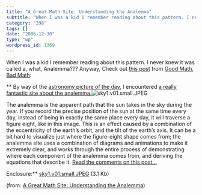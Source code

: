 ```yaml
---
title: "A Great Math Site: Understanding the Analemma"
subtitle: "When I was a kid I remember reading about this pattern. I never knew it"
category: "298"
tags: []
date: "2006-12-30"
type: "wp"
wordpress_id: 1369
---
```

When I was a kid I remember reading about this pattern. I never knew it 
 was called a, what, Analemma??? Anyway, Check out [this 
 post](http://scienceblogs.com/goodmath/2006/12/a_great_math_site_understandin.php) from [Good Math, Bad 
 Math](http://scienceblogs.com/goodmath/):

**
By way of the [astronomy 
 picture of the day](http://antwrp.gsfc.nasa.gov/apod/astropix.html), I encountered [a 
 really fantastic site about the analemma.](http://www.analemma.com/Pages/framesPage.html)![sky1.v01.small.JPEG](https://i0.wp.com/scienceblogs.com/goodmath/upload/2006/12/sky1.v01.small.JPEG?resize=189%2C231)

 The analemma is the apparent path that the sun takes in the sky during 
 the year. If you record the precise position of the sun at the same 
 time every day, instead of being in exactly the same place every day, 
 it will traverse a figure eight, like in this image. This is an effect 
 caused by a combination of the eccentricity of the earth’s orbit, and 
 the tilt of the earth’s axis. It can be a bit hard to visualize just 
 where the figure-eight shape comes from; the analemma site uses a 
 combination of diagrams and animations to make it extremely clear, and 
 works through the entire process of demonstrating where each component 
 of the analemma comes from, and deriving the equations that describe 
 it. [Read 
 the comments on this post…](http://scienceblogs.com/goodmath/2006/12/a_great_math_site_understandin.php#commentsArea) 

 Enclosure:** [sky1.v01.small.JPEG](http://scienceblogs.com/goodmath/upload/2006/12/sky1.v01.small.JPEG) 
 (3.1 Kb) 

 (from: [A 
 Great Math Site: Understanding the Analemma](http://scienceblogs.com/goodmath/2006/12/a_great_math_site_understandin.php))